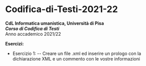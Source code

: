 # Codifica-di-Testi-2021-22 #
<b>CdL Informatica umanistica, Università di Pisa</b>
</br>
<i><b>Corso di Codifica di Testi</b></i>
</br>
Anno accademico 2021/22

<b> Esercizi: </b>
</br>
- Esercizio 1:
-- Creare un file .xml ed inserire un prologo con la dichiarazione XML e un commento con le vostre informazioni

<br />

